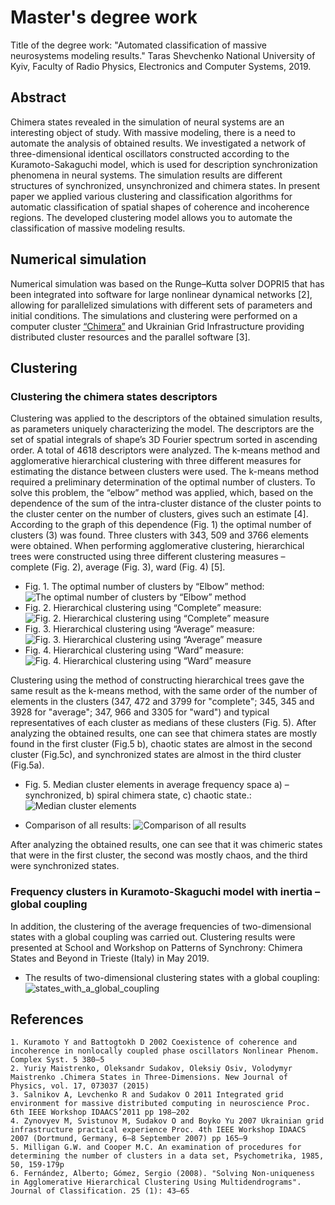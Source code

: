 # Master's degree work 
Title of the degree work: "Automated classification of massive neurosystems modeling results."
Taras Shevchenko National University of Kyiv, Faculty of Radio Physics, Electronics and Computer Systems, 2019.

## Abstract
Chimera states revealed in the simulation of neural systems are an interesting object of study. With massive modeling, there is a need to automate the analysis of obtained results. We investigated a network of three-dimensional identical oscillators constructed according to the Kuramoto-Sakaguchi model, which is used for description synchronization phenomena in neural systems. The simulation results are different structures of synchronized, unsynchronized and chimera states. In present paper we applied various clustering and classification algorithms for automatic classification of spatial shapes of coherence and incoherence regions. The developed clustering model allows you to automate the classification of massive modeling results.

## Numerical simulation
Numerical simulation was based on the Runge–Kutta solver DOPRI5 that has been integrated into software for large nonlinear dynamical networks [2], allowing for parallelized simulations with different sets of parameters and initial conditions. The simulations and clustering were performed on a computer cluster [“Chimera”](http://nll.biomed.kiev.ua/cluster) and Ukrainian Grid Infrastructure providing distributed cluster resources and the parallel software [3].

## Clustering
### Clustering the chimera states descriptors
Clustering was applied to the descriptors of the obtained simulation results, as parameters uniquely characterizing the model. The descriptors are the set of spatial integrals of shape’s 3D Fourier spectrum sorted in ascending order. A total of 4618 descriptors were analyzed. The k-means method and agglomerative hierarchical clustering with three different measures for estimating the distance between clusters were used. 
The k-means method required a preliminary determination of the optimal number of clusters. To solve this problem, the “elbow” method was applied, which, based on the dependence of the sum of the intra-cluster distance of the cluster points to the cluster center on the number of clusters, gives such an estimate [4]. According to the graph of this dependence (Fig. 1) the optimal number of clusters (3) was found. Three clusters with 343, 509 and 3766 elements were obtained. When performing agglomerative clustering, hierarchical trees were constructed using three different clustering measures – complete (Fig. 2), average (Fig. 3), ward (Fig. 4) [5].

* Fig. 1. The optimal number of clusters by “Elbow” method:
![The optimal number of clusters by “Elbow” method](/img/elbow.png)
* Fig. 2. Hierarchical clustering using “Complete” measure:
![Fig. 2. Hierarchical clustering using “Complete” measure](/img/Complete.png)
* Fig. 3. Hierarchical clustering using “Average” measure:
![Fig. 3. Hierarchical clustering using “Average” measure](/img/Average.png)
* Fig. 4. Hierarchical clustering using “Ward” measure:
![Fig. 4. Hierarchical clustering using “Ward” measure](/img/Ward.png)

Clustering using the method of constructing hierarchical trees gave the same result as the k-means method, with the same order of the number of elements in the clusters (347, 472 and 3799 for "complete"; 345, 345 and 3928 for "average"; 347, 966 and 3305 for "ward") and typical representatives of each cluster as medians of these clusters (Fig. 5).
After analyzing the obtained results, one can see that chimera states are mostly found in the first cluster (Fig.5 b), chaotic states are almost in the second cluster (Fig.5c), and synchronized states are almost in the third cluster (Fig.5a).

* Fig. 5. Median cluster elements in average frequency space a) – synchronized, b) spiral chimera state, c) chaotic state.:
![Median cluster elements](/img/Median.png)

* Сomparison of all results:
![Comparison of all results](/img/comparison_of_results.png)

After analyzing the obtained results, one can see that it was chimeric states that were in the first cluster, the second was mostly chaos, and the third were synchronized states.

### Frequency clusters in Kuramoto-Skaguchi model with inertia – global coupling
In addition, the clustering of the average frequencies of two-dimensional states with a global coupling was carried out.
Clustering results were presented at School and Workshop on Patterns of Synchrony: Chimera States and Beyond in Trieste (Italy) in May 2019.
* The results of two-dimensional clustering states with a global coupling:
![states_with_a_global_coupling](/img/states_with_a_global_coupling.png)

## References
    1. Kuramoto Y and Battogtokh D 2002 Coexistence of coherence and incoherence in nonlocally coupled phase oscillators Nonlinear Phenom. Complex Syst. 5 380–5
    2. Yuriy Maistrenko, Oleksandr Sudakov, Oleksiy Osiv, Volodymyr Maistrenko .Chimera States in Three-Dimensions. New Journal of Physics, vol. 17, 073037 (2015)
    3. Salnikov A, Levchenko R and Sudakov O 2011 Integrated grid environment for massive distributed computing in neuroscience Proc. 6th IEEE Workshop IDAACS’2011 pp 198–202
    4. Zynovyev M, Svistunov M, Sudakov O and Boyko Yu 2007 Ukrainian grid infrastructure practical experience Proc. 4th IEEE Workshop IDAACS 2007 (Dortmund, Germany, 6–8 September 2007) pp 165–9
    5. Milligan G.W. and Cooper M.C. An examination of procedures for determining the number of clusters in a data set, Psychometrika, 1985, 50, 159-179p
    6. Fernández, Alberto; Gómez, Sergio (2008). "Solving Non-uniqueness in Agglomerative Hierarchical Clustering Using Multidendrograms". Journal of Classification. 25 (1): 43–65
